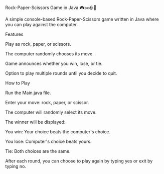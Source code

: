 Rock-Paper-Scissors Game in Java 🎮✂️🪨📄

A simple console-based Rock-Paper-Scissors game written in Java where you can play against the computer.

Features

Play as rock, paper, or scissors.

The computer randomly chooses its move.

Game announces whether you win, lose, or tie.

Option to play multiple rounds until you decide to quit.

How to Play

Run the Main.java file.

Enter your move: rock, paper, or scissor.

The computer will randomly select its move.

The winner will be displayed:

You win: Your choice beats the computer's choice.

You lose: Computer's choice beats yours.

Tie: Both choices are the same.

After each round, you can choose to play again by typing yes or exit by typing no.
